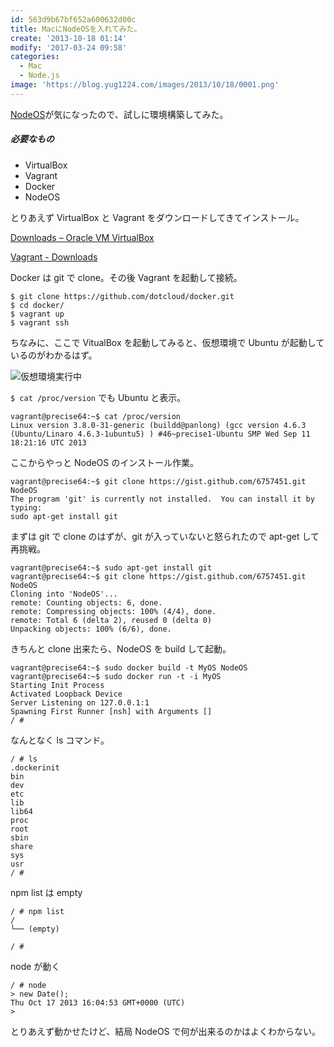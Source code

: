 ```yaml
---
id: 563d9b67bf652a600632d00c
title: MacにNodeOSを入れてみた。
create: '2013-10-18 01:14'
modify: '2017-03-24 09:58'
categories:
  - Mac
  - Node.js
image: 'https://blog.yug1224.com/images/2013/10/18/0001.png'
---
```


[NodeOS](http://nodeos.github.io)が気になったので、試しに環境構築してみた。

##### 必要なもの

- VirtualBox
- Vagrant
- Docker
- NodeOS

<!-- more -->

とりあえず VirtualBox と Vagrant をダウンロードしてきてインストール。

[Downloads – Oracle VM VirtualBox](https://www.virtualbox.org/wiki/Downloads)

[Vagrant - Downloads](http://downloads.vagrantup.com/)

Docker は git で clone。その後 Vagrant を起動して接続。

```
$ git clone https://github.com/dotcloud/docker.git
$ cd docker/
$ vagrant up
$ vagrant ssh
```

ちなみに、ここで VitualBox を起動してみると、仮想環境で Ubuntu が起動しているのがわかるはず。

![仮想環境実行中](/images/2013/10/18/0001.png)

`$ cat /proc/version` でも Ubuntu と表示。

```
vagrant@precise64:~$ cat /proc/version
Linux version 3.8.0-31-generic (buildd@panlong) (gcc version 4.6.3 (Ubuntu/Linaro 4.6.3-1ubuntu5) ) #46~precise1-Ubuntu SMP Wed Sep 11 18:21:16 UTC 2013
```

ここからやっと NodeOS のインストール作業。

```
vagrant@precise64:~$ git clone https://gist.github.com/6757451.git NodeOS
The program 'git' is currently not installed.  You can install it by typing:
sudo apt-get install git
```

まずは git で clone のはずが、git が入っていないと怒られたので apt-get して再挑戦。

```
vagrant@precise64:~$ sudo apt-get install git
vagrant@precise64:~$ git clone https://gist.github.com/6757451.git NodeOS
Cloning into 'NodeOS'...
remote: Counting objects: 6, done.
remote: Compressing objects: 100% (4/4), done.
remote: Total 6 (delta 2), reused 0 (delta 0)
Unpacking objects: 100% (6/6), done.
```

きちんと clone 出来たら、NodeOS を build して起動。

```
vagrant@precise64:~$ sudo docker build -t MyOS NodeOS
vagrant@precise64:~$ sudo docker run -t -i MyOS
Starting Init Process
Activated Loopback Device
Server Listening on 127.0.0.1:1
Spawning First Runner [nsh] with Arguments []
/ #
```

なんとなく ls コマンド。

```
/ # ls
.dockerinit
bin
dev
etc
lib
lib64
proc
root
sbin
share
sys
usr
/ #
```

npm list は empty

```
/ # npm list
/
└── (empty)

/ #
```

node が動く

```
/ # node
> new Date();
Thu Oct 17 2013 16:04:53 GMT+0000 (UTC)
>
```

とりあえず動かせたけど、結局 NodeOS で何が出来るのかはよくわからない。
